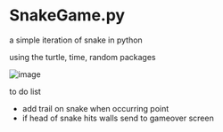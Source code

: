 # SnakeGame.py
a simple iteration of snake in python

using the turtle, time, random packages


![image](https://github.com/Alex-Unnippillil/SnakeGame.py/assets/24538548/89adf9a9-e2e7-4085-b967-d2ae270c294c)

to do list
- add trail on snake when occurring point
- if head of snake hits walls send to gameover screen
